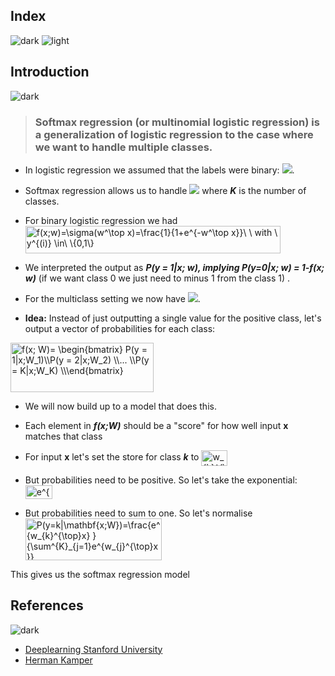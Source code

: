 ## Index
![dark](https://user-images.githubusercontent.com/12748752/141935752-90492d2e-7904-4f9f-a5a1-c4e59ddc3a33.png)
![light](https://user-images.githubusercontent.com/12748752/141935760-406edb8f-cb9b-4e30-9b69-9153b52c28b4.png)

## Introduction
![dark](https://user-images.githubusercontent.com/12748752/141935752-90492d2e-7904-4f9f-a5a1-c4e59ddc3a33.png)
> ### Softmax regression (or multinomial logistic regression) is a generalization of logistic regression to the case where we want to handle multiple classes.
* In logistic regression we assumed that the labels were binary: <img src="https://render.githubusercontent.com/render/math?math=y^{(i)} \in\ \{0,1\}">.
* Softmax regression allows us to handle <img src="https://render.githubusercontent.com/render/math?math=y^{(i)} \in\ \{1,..,K\}"> where _**K**_ is the number of classes.


* For binary logistic regression we had <img src="http://www.sciweavers.org/tex2img.php?eq=f%28x%3Bw%29%3D%5Csigma%28w%5E%5Ctop%20x%29%3D%5Cfrac%7B1%7D%7B1%2Be%5E%7B-w%5E%5Ctop%20x%7D%7D%5C%20%5C%20with%20%5C%20y%5E%7B%28i%29%7D%20%5Cin%5C%20%5C%7B0%2C1%5C%7D&bc=White&fc=Black&im=jpg&fs=12&ff=arev&edit=0" align="center" border="0" alt="f(x;w)=\sigma(w^\top x)=\frac{1}{1+e^{-w^\top x}}\ \ with \ y^{(i)} \in\ \{0,1\}" width="408" height="44" />

* We interpreted the output as _**P(y = 1|x; w), implying P(y=0|x; w) = 1-f(x; w)**_ (if we want class 0 we just need to minus 1 from the class 1) .

* For the multiclass setting we now have <img src="https://render.githubusercontent.com/render/math?math=y^{(i)} \in\ \{1,..,K\}">.

* **Idea:** Instead of just outputting a single value for the positive class, let's output a vector of probabilities for each class:

<img src="http://www.sciweavers.org/tex2img.php?eq=f%28x%3B%20W%29%3D%20%0A%5Cbegin%7Bbmatrix%7D%0A%20P%28y%20%3D%201%7Cx%3BW_1%29%5C%5C%0AP%28y%20%3D%202%7Cx%3BW_2%29%20%5C%5C%0A...%20%5C%5C%0AP%28y%20%3D%20K%7Cx%3BW_K%29%20%5C%5C%0A%5Cend%7Bbmatrix%7D&bc=White&fc=Black&im=jpg&fs=12&ff=arev&edit=0" align="center" border="0" alt="f(x; W)= \begin{bmatrix} P(y = 1|x;W_1)\\P(y = 2|x;W_2) \\... \\P(y = K|x;W_K) \\\end{bmatrix}" width="229" height="79" />


* We will now build up to a model that does this.

* Each element in _**f(x;W)**_ should be a "score" for how well input **x** matches that class

* For input **x** let's set the store for class _**k**_ to <img src="http://www.sciweavers.org/tex2img.php?eq=w_%7Bk%7D%5E%7B%5Ctop%7Dx&bc=White&fc=Black&im=jpg&fs=12&ff=arev&edit=0" align="center" border="0" alt="w_{k}^{\top}x" width="42" height="25" />



* But probabilities need to be positive. So let's take the exponential: <img src="http://www.sciweavers.org/tex2img.php?eq=e%5E%7Bw_%7Bk%7D%5E%7B%5Ctop%7Dx%7D&bc=White&fc=Black&im=jpg&fs=12&ff=arev&edit=0" align="center" border="0" alt="e^{w_{k}^{\top}x}" width="43" height="22" />



* But probabilities need to sum to one. So let's normalise <img src="http://www.sciweavers.org/tex2img.php?eq=P%28y%3Dk%7C%5Cmathbf%7Bx%3BW%7D%29%3D%5Cfrac%7Be%5E%7Bw_%7Bk%7D%5E%7B%5Ctop%7Dx%7D%20%7D%7B%5Csum%5E%7BK%7D_%7Bj%3D1%7De%5E%7Bw_%7Bj%7D%5E%7B%5Ctop%7Dx%7D%7D&bc=White&fc=Black&im=jpg&fs=12&ff=arev&edit=0" align="center" border="0" alt="P(y=k|\mathbf{x;W})=\frac{e^{w_{k}^{\top}x} }{\sum^{K}_{j=1}e^{w_{j}^{\top}x}}" width="218" height="67" />

This gives us the softmax regression model



## References
![dark](https://user-images.githubusercontent.com/12748752/141935752-90492d2e-7904-4f9f-a5a1-c4e59ddc3a33.png)
* [Deeplearning Stanford University](http://deeplearning.stanford.edu/tutorial/supervised/SoftmaxRegression/)
* [Herman Kamper](https://www.kamperh.com/data414/)
